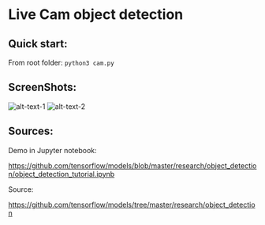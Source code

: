 # Live Cam object detection

## Quick start:
From root folder: ```python3 cam.py```

## ScreenShots:

![alt-text-1](https://i.ibb.co/3fZgZg3/Screen-Shot-2019-07-06-at-14-59-38.png "title-1") ![alt-text-2](https://i.ibb.co/KFb1Nxz/Screen-Shot-2019-07-06-at-15-00-15.png "title-2")


## Sources:

Demo in Jupyter notebook:

https://github.com/tensorflow/models/blob/master/research/object_detection/object_detection_tutorial.ipynb

Source:

https://github.com/tensorflow/models/tree/master/research/object_detection